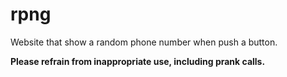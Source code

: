 # rpng
Website that show a random phone number when push a button.

**Please refrain from inappropriate use, including prank calls.**
